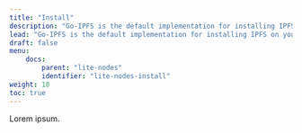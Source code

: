 ```yaml
---
title: "Install"
description: "Go-IPFS is the default implementation for installing IPFS on your local computer. This guide quickly covers how to get it installed, and running."
lead: "Go-IPFS is the default implementation for installing IPFS on your local computer. This guide quickly covers how to get it installed, and running."
draft: false
menu:
    docs:
        parent: "lite-nodes"
        identifier: "lite-nodes-install"
weight: 10
toc: true
---
```


Lorem ipsum.

